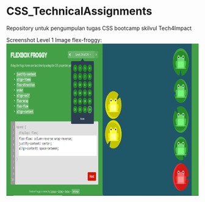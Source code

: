 # CSS_TechnicalAssignments
Repository untuk pengumpulan tugas CSS bootcamp skilvul Tech4Impact


Screenshot Level 1
Image flex-froggy: 
<img src="Flexbox.png" height="400" alt="Screenshot"/>
